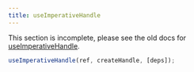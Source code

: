 ```yaml
---
title: useImperativeHandle
---
```


<Wip>

This section is incomplete, please see the old docs for [useImperativeHandle](https://reactjs.org/docs/hooks-reference.html#useimperativehandle).

</Wip>


<Intro>

```js
useImperativeHandle(ref, createHandle, [deps]);
```

</Intro>

<InlineToc />
